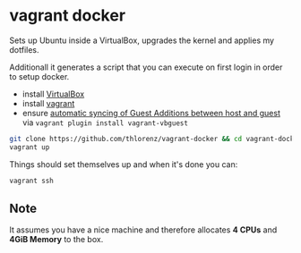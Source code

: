 # vagrant docker

Sets up Ubuntu inside a VirtualBox, upgrades the kernel and applies my dotfiles.

Additionall it generates a script that you can execute on first login in order to setup docker.

- install [VirtualBox](https://www.virtualbox.org/wiki/Downloads)
- install [vagrant](http://www.vagrantup.com/)
- ensure [automatic syncing of Guest Additions between host and
  guest](http://kvz.io/blog/2013/01/16/vagrant-tip-keep-virtualbox-guest-additions-in-sync/) via `vagrant plugin install vagrant-vbguest`

```sh
git clone https://github.com/thlorenz/vagrant-docker && cd vagrant-docker
vagrant up
```

Things should set themselves up and when it's done you can:

```sh
vagrant ssh
```

## Note

It assumes you have a nice machine and therefore allocates **4 CPUs** and **4GiB Memory** to the box.
